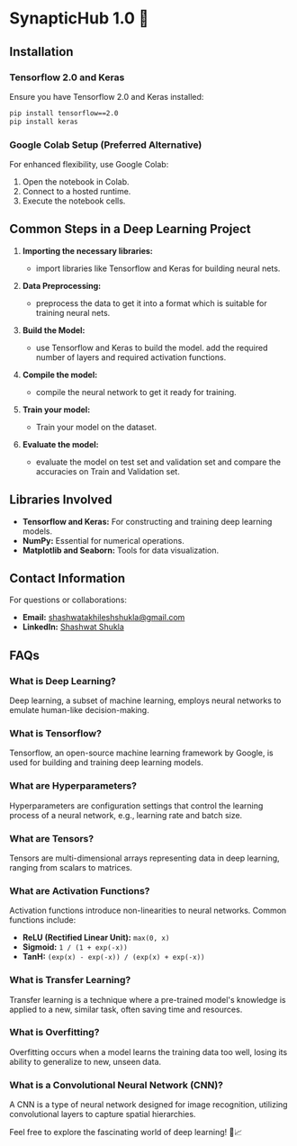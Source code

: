 # SynapticHub 1.0 🚀

## Installation

### Tensorflow 2.0 and Keras

Ensure you have Tensorflow 2.0 and Keras installed:

```bash
pip install tensorflow==2.0
pip install keras
```

### Google Colab Setup (Preferred Alternative)

For enhanced flexibility, use Google Colab:

1. Open the notebook in Colab.
2. Connect to a hosted runtime.
3. Execute the notebook cells.

## Common Steps in a Deep Learning Project

1. **Importing the necessary libraries:**
   - import libraries like Tensorflow and Keras for building neural nets.

2. **Data Preprocessing:**
   - preprocess the data to get it into a format which is suitable for training neural nets.

3. **Build the Model:**
   - use Tensorflow and Keras to build the model. add the required number of layers and required activation functions.

4. **Compile the model:**
   - compile the neural network to get it ready for training.

5. **Train your model:**
   - Train your model on the dataset.

6. **Evaluate the model:**
   - evaluate the model on test set and validation set and compare the accuracies on Train and Validation set.

## Libraries Involved

- **Tensorflow and Keras:** For constructing and training deep learning models.
- **NumPy:** Essential for numerical operations.
- **Matplotlib and Seaborn:** Tools for data visualization.

## Contact Information

For questions or collaborations:

- **Email:** shashwatakhileshshukla@gmail.com
- **LinkedIn:** [Shashwat Shukla](https://www.linkedin.com/in/shashwat-shukla-2a90a525b/)

## FAQs

### What is Deep Learning?

Deep learning, a subset of machine learning, employs neural networks to emulate human-like decision-making.

### What is Tensorflow?

Tensorflow, an open-source machine learning framework by Google, is used for building and training deep learning models.

### What are Hyperparameters?

Hyperparameters are configuration settings that control the learning process of a neural network, e.g., learning rate and batch size.

### What are Tensors?

Tensors are multi-dimensional arrays representing data in deep learning, ranging from scalars to matrices.

### What are Activation Functions?

Activation functions introduce non-linearities to neural networks. Common functions include:
- **ReLU (Rectified Linear Unit):** `max(0, x)`
- **Sigmoid:** `1 / (1 + exp(-x))`
- **TanH:** `(exp(x) - exp(-x)) / (exp(x) + exp(-x))`

### What is Transfer Learning?

Transfer learning is a technique where a pre-trained model's knowledge is applied to a new, similar task, often saving time and resources.

### What is Overfitting?

Overfitting occurs when a model learns the training data too well, losing its ability to generalize to new, unseen data.

### What is a Convolutional Neural Network (CNN)?

A CNN is a type of neural network designed for image recognition, utilizing convolutional layers to capture spatial hierarchies.

Feel free to explore the fascinating world of deep learning! 🤖📈
